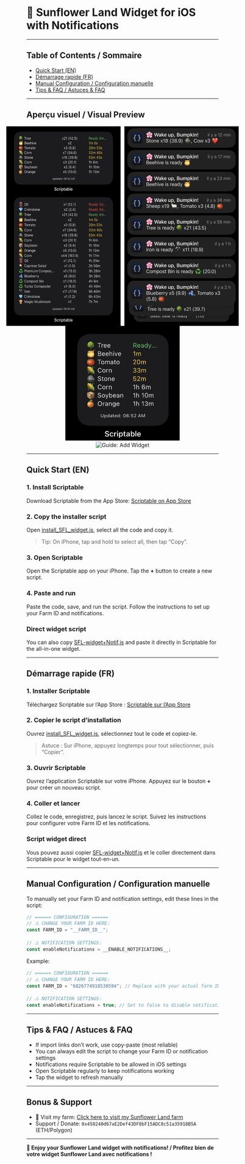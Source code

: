 # 🌻 Sunflower Land Widget for iOS with Notifications

---

## Table of Contents / Sommaire

- [Quick Start (EN)](#quick-start-en)
- [Démarrage rapide (FR)](#demarrage-rapide-fr)
- [Manual Configuration / Configuration manuelle](#manual-configuration--configuration-manuelle)
- [Tips & FAQ / Astuces & FAQ](#tips--faq--astuces--faq)

---

## Aperçu visuel / Visual Preview

<div style="display: flex; gap: 10px; justify-content: center;">
	<img src="IMG_9819.jpg" alt="Sunflower Land Widget - Screenshot 1" width="300" />
	<img src="IMG_9836.jpg" alt="Sunflower Land Widget - Screenshot 3" width="300" />
</div>

<div align="center">
	<img src="IMG_9820.jpg" alt="Sunflower Land Widget - Screenshot 2" width="300" />
</div>

<div align="center">
	<img src="https://github.com/UsernameYann/Sunflower-Land-Widget-for-iOS/blob/main/guide_widget.gif?raw=true" alt="Guide: Add Widget" width="320" />
</div>

---

## Quick Start (EN)

### 1. Install Scriptable

Download Scriptable from the App Store: [Scriptable on App Store](https://apps.apple.com/app/scriptable/id1405459188)

### 2. Copy the installer script

Open [install_SFL_widget.js](install_SFL_widget.js), select all the code and copy it.

> Tip: On iPhone, tap and hold to select all, then tap “Copy”.

### 3. Open Scriptable

Open the Scriptable app on your iPhone. Tap the **+** button to create a new script.

### 4. Paste and run

Paste the code, save, and run the script. Follow the instructions to set up your Farm ID and notifications.

### Direct widget script

You can also copy [SFL-widget+Notif.js](SFL-widget+Notif.js) and paste it directly in Scriptable for the all-in-one widget.

---

## Démarrage rapide (FR)

### 1. Installer Scriptable

Téléchargez Scriptable sur l’App Store : [Scriptable sur l’App Store](https://apps.apple.com/app/scriptable/id1405459188)

### 2. Copier le script d’installation

Ouvrez [install_SFL_widget.js](install_SFL_widget.js), sélectionnez tout le code et copiez-le.

> Astuce : Sur iPhone, appuyez longtemps pour tout sélectionner, puis “Copier”.

### 3. Ouvrir Scriptable

Ouvrez l’application Scriptable sur votre iPhone. Appuyez sur le bouton **+** pour créer un nouveau script.

### 4. Coller et lancer

Collez le code, enregistrez, puis lancez le script. Suivez les instructions pour configurer votre Farm ID et les notifications.

### Script widget direct

Vous pouvez aussi copier [SFL-widget+Notif.js](SFL-widget+Notif.js) et le coller directement dans Scriptable pour le widget tout-en-un.

---

## Manual Configuration / Configuration manuelle

To manually set your Farm ID and notification settings, edit these lines in the script:

```js
// ====== CONFIGURATION ======
// ⚠️ CHANGE YOUR FARM ID HERE:
const FARM_ID = "__FARM_ID__";

// ⚠️ NOTIFICATION SETTINGS:
const enableNotifications = __ENABLE_NOTIFICATIONS__;
```

Example:

```js
// ====== CONFIGURATION ======
// ⚠️ CHANGE YOUR FARM ID HERE:
const FARM_ID = "6826774918530594"; // Replace with your actual farm ID

// ⚠️ NOTIFICATION SETTINGS:
const enableNotifications = true; // Set to false to disable notifications
```

---

## Tips & FAQ / Astuces & FAQ

- If import links don’t work, use copy-paste (most reliable)
- You can always edit the script to change your Farm ID or notification settings
- Notifications require Scriptable to be allowed in iOS settings
- Open Scriptable regularly to keep notifications working
- Tap the widget to refresh manually

---

## Bonus & Support

- 👋 Visit my farm: [Click here to visit my Sunflower Land farm](https://sunflower-land.com/play/#/visit/6826774918530594)
- Support / Donate: `0x450240d67aE2Def43DF8bF15ADC8c51a35918B5A` (ETH/Polygon)

---

**🎉 Enjoy your Sunflower Land widget with notifications! / Profitez bien de votre widget Sunflower Land avec notifications !**

